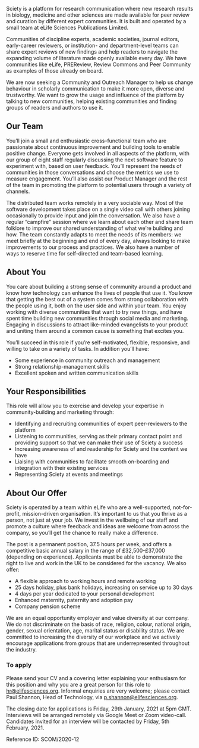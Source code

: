 Sciety is a platform for research communication where new research results in biology, medicine and other sciences are made available for peer review and curation by different expert communities. It is built and operated by a small team at eLife Sciences Publications Limited.

Communities of discipline experts, academic societies, journal editors, early-career reviewers, or institution- and department-level teams can share expert reviews of new findings and help readers to navigate the expanding volume of literature made openly available every day. We have communities like eLife, PREReview, Review Commons and Peer Community as examples of those already on board.

We are now seeking a Community and Outreach Manager to help us change behaviour in scholarly communication to make it more open, diverse and trustworthy. We want to grow the usage and influence of the platform by talking to new communities, helping existing communities and finding groups of readers and authors to use it.

## Our Team
You’ll join a small and enthusiastic cross-functional team who are passionate about continuous improvement and building tools to enable positive change. Everyone gets involved in all aspects of the platform, with our group of eight staff regularly discussing the next software feature to experiment with, based on user feedback. You’ll represent the needs of communities in those conversations and choose the metrics we use to measure engagement. You’ll also assist our Product Manager and the rest of the team in promoting the platform to potential users through a variety of channels.

The distributed team works remotely in a very sociable way. Most of the software development takes place on a single video call with others joining occasionally to provide input and join the conversation. We also have a regular “campfire” session where we learn about each other and share team folklore to improve our shared understanding of what we’re building and how. The team constantly adapts to meet the needs of its members: we meet briefly at the beginning and end of every day, always looking to make improvements to our process and practices. We also have a number of ways to reserve time for self-directed and team-based learning.

## About You
You care about building a strong sense of community around a product and know how technology can enhance the lives of people that use it. You know that getting the best out of a system comes from strong collaboration with the people using it, both on the user side and within your team. You enjoy working with diverse communities that want to try new things, and have spent time building new communities through social media and marketing. Engaging in discussions to attract like-minded evangelists to your product and uniting them around a common cause is something that excites you.

You’ll succeed in this role if you’re self-motivated, flexible, responsive, and willing to take on a variety of tasks. In addition you’ll have:
- Some experience in community outreach and management 
- Strong relationship-management skills
- Excellent spoken and written communication skills

## Your Responsibilities
This role will allow you to exercise and develop your expertise in community-building and marketing through:
- Identifying and recruiting communities of expert peer-reviewers to the platform
- Listening to communities, serving as their primary contact point and providing support so that we can make their use of Sciety a success
- Increasing awareness of and readership for Sciety and the content we have
- Liaising with communities to facilitate smooth on-boarding and integration with their existing services 
- Representing Sciety at events and meetings

## About Our Offer
Sciety is operated by a team within eLife who are a well-supported, not-for-profit, mission-driven organisation. It’s important to us that you thrive as a person, not just at your job. We invest in the wellbeing of our staff and promote a culture where feedback and ideas are welcome from across the company, so you’ll get the chance to really make a difference.

The post is a permanent position, 37.5 hours per week, and offers a competitive basic annual salary in the range of £32,500-£37,000 (depending on experience). Applicants must be able to demonstrate the right to live and work in the UK to be considered for the vacancy. We also offer:

- A flexible approach to working hours and remote working
- 25 days holiday, plus bank holidays, increasing on service up to 30 days
- 4 days per year dedicated to your personal development
- Enhanced maternity, paternity and adoption pay
- Company pension scheme

We are an equal opportunity employer and value diversity at our company. We do not discriminate on the basis of race, religion, colour, national origin, gender, sexual orientation, age, marital status or disability status. We are committed to increasing the diversity of our workplace and we actively encourage applications from groups that are underrepresented throughout the industry.

### To apply
Please send your CV and a covering letter explaining your enthusiasm for this position and why you are a great person for this role to [hr@elifesciences.org](mailto:hr@elifesciences.org). Informal enquiries are very welcome; please contact Paul Shannon, Head of Technology, via [p.shannon@elifesciences.org](mailto:p.shannon@elifesciences.org).

The closing date for applications is Friday, 29th January, 2021 at 5pm GMT. Interviews will be arranged remotely via Google Meet or Zoom video-call. Candidates invited for an interview will be contacted by Friday, 5th February, 2021.

Reference ID: SCOM/2020-12

